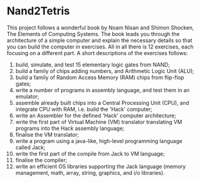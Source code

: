 # Nand2Tetris

This project follows a wonderful book by Noam Nisan and Shimon Shocken, The Elements of Computing Systems. The book leads you through the architecture of a simple computer and explain the necessary details so that you can build the computer in exercises. All in all there is 12 exercises, each focusing on a different part. A short descriptions of the exercises follows: 
1. build, simulate, and test 15 elementary logic gates from NAND;
2. build a family of chips adding numbers, and Arithmetic Logic Unit (ALU);
3. build a family of Random Access Memory (RAM) chips from flip-flop gates;
4. write a number of programs in assembly language, and test them in an emulator;
5. assemble already built chips into a Central Processing Unit (CPU), and integrate CPU with RAM, i.e. build the 'Hack' computer;
6. write an Assembler for the defined 'Hack' computer architecture;
7. write the first part of Virtual Machine (VM) translator translating VM programs into the Hack assembly language;
8. finalise the VM translator;
9. write a program using a java-like, high-level programming language called Jack;
10. write the first part of the compile from Jack to VM language;
11. finalise the compiler;
12. write an efficient OS libraries supporting the Jack language (memory management, math, array, string, graphics, and i/o libraries).
